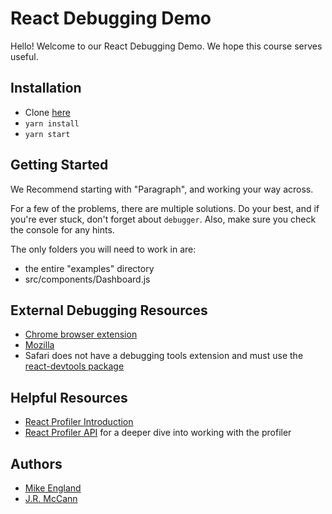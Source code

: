 # React Debugging Demo

Hello! Welcome to our React Debugging Demo. We hope this course serves useful.

## Installation

- Clone [here](https://github.com/michealengland/react-debugging-demo)
- `yarn install`
- `yarn start`

## Getting Started

We Recommend starting with "Paragraph", and working your way across.

For a few of the problems, there are multiple solutions. Do your best, and if
you're ever stuck, don't forget about `debugger`. Also, make sure you check the
console for any hints.

The only folders you will need to work in are:

- the entire "examples" directory
- src/components/Dashboard.js

## External Debugging Resources

- [Chrome browser extension](https://chrome.google.com/webstore/detail/react-developer-tools/fmkadmapgofadopljbjfkapdkoienihi?hl=en)
- [Mozilla](https://addons.mozilla.org/en-US/firefox/addon/react-devtools/)
- Safari does not have a debugging tools extension and must use the [react-devtools package](https://www.npmjs.com/package/react-devtools)

## Helpful Resources

- [React Profiler Introduction](https://reactjs.org/blog/2018/09/10/introducing-the-react-profiler.html)
- [React Profiler API](https://reactjs.org/docs/profiler.html) for a deeper dive into working with the profiler

## Authors

- [Mike England](https://github.com/michealengland)
- [J.R. McCann](https://github.com/johnrobertmcc)
